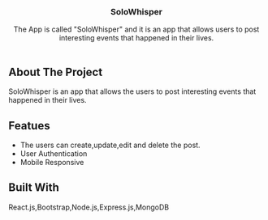 <br/>
<p align="center">
  <h3 align="center">SoloWhisper</h3>

  <p align="center">
    The App is called "SoloWhisper" and it is an app that allows users to post interesting events that happened in their lives.
    <br/>
    <br/>


## About The Project

SoloWhisper is an app that allows the users to post interesting events that happened in their lives. 

## Featues
<ul>
  <li>The users can create,update,edit and delete the post.</li>
  <li>User Authentication</li>
  <li>Mobile Responsive</li>
</ul>

## Built With

React.js,Bootstrap,Node.js,Express.js,MongoDB
